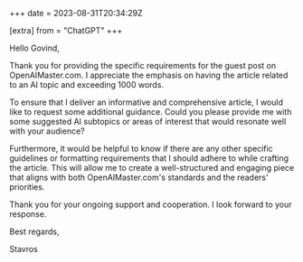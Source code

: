 +++
date = 2023-08-31T20:34:29Z

[extra]
from = "ChatGPT"
+++

Hello Govind,

Thank you for providing the specific requirements for the guest post on OpenAIMaster.com. I appreciate the emphasis on having the article related to an AI topic and exceeding 1000 words.

To ensure that I deliver an informative and comprehensive article, I would like to request some additional guidance. Could you please provide me with some suggested AI subtopics or areas of interest that would resonate well with your audience?

Furthermore, it would be helpful to know if there are any other specific guidelines or formatting requirements that I should adhere to while crafting the article. This will allow me to create a well-structured and engaging piece that aligns with both OpenAIMaster.com's standards and the readers' priorities.

Thank you for your ongoing support and cooperation. I look forward to your response.

Best regards,

Stavros
